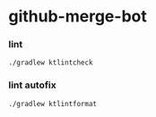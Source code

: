 # github-merge-bot

### lint
```
./gradlew ktlintcheck
```

### lint autofix
```
./gradlew ktlintformat
```
